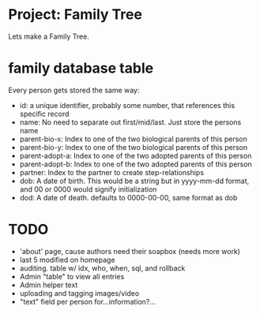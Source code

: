 # Project: Family Tree

Lets make a Family Tree.

# family database table

Every person gets stored the same way:

- id: a unique identifier, probably some number, that references this specific record
- name: No need to separate out first/mid/last. Just store the persons name
- parent-bio-x: Index to one of the two biological parents of this person
- parent-bio-y: Index to one of the two biological parents of this person
- parent-adopt-a: Index to one of the two adopted parents of this person
- parent-adopt-b: Index to one of the two adopted parents of this person
- partner: Index to the partner to create step-relationships
- dob: A date of birth. This would be a string but in yyyy-mm-dd format, and 00 or 0000 would signify initialization
- dod: A date of death. defaults to 0000-00-00, same format as dob

# TODO

- 'about' page, cause authors need their soapbox (needs more work)
- last 5 modified on homepage
- auditing. table w/ idx, who, when, sql, and rollback
- Admin "table" to view all entries
- Admin helper text
- uploading and tagging images/video
- "text" field per person for...information?...
